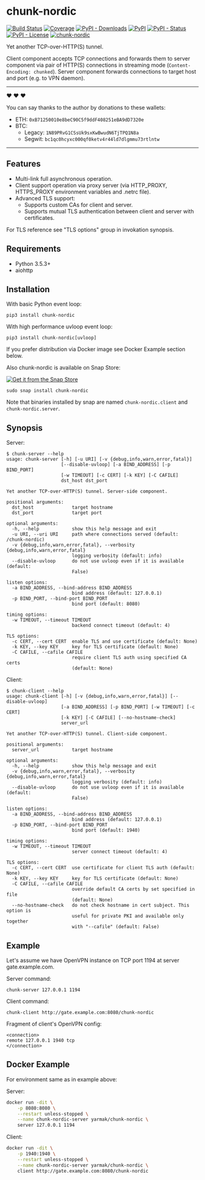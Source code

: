 chunk-nordic
============

[![Build Status](https://travis-ci.org/Snawoot/chunk-nordic.svg?branch=master)](https://travis-ci.org/Snawoot/chunk-nordic) [![Coverage](https://img.shields.io/badge/coverage-100%25-4dc71f.svg)](https://travis-ci.org/Snawoot/chunk-nordic) [![PyPI - Downloads](https://img.shields.io/pypi/dm/chunk-nordic.svg?color=4dc71f&label=PyPI%20downloads)](https://pypistats.org/packages/chunk-nordic) [![PyPI](https://img.shields.io/pypi/v/chunk-nordic.svg)](https://pypi.org/project/chunk-nordic/) [![PyPI - Status](https://img.shields.io/pypi/status/chunk-nordic.svg)](https://pypi.org/project/chunk-nordic/) [![PyPI - License](https://img.shields.io/pypi/l/chunk-nordic.svg?color=4dc71f)](https://pypi.org/project/chunk-nordic/) [![chunk-nordic](https://snapcraft.io//chunk-nordic/badge.svg)](https://snapcraft.io/chunk-nordic)

Yet another TCP-over-HTTP(S) tunnel.

Client component accepts TCP connections and forwards them to server component via pair of HTTP(S) connections in streaming mode (`Content-Encoding: chunked`). Server component forwards connections to target host and port (e.g. to VPN daemon).

---

:heart: :heart: :heart:

You can say thanks to the author by donations to these wallets:

- ETH: `0xB71250010e8beC90C5f9ddF408251eBA9dD7320e`
- BTC:
  - Legacy: `1N89PRvG1CSsUk9sxKwBwudN6TjTPQ1N8a`
  - Segwit: `bc1qc0hcyxc000qf0ketv4r44ld7dlgmmu73rtlntw`

---

## Features

* Multi-link full asynchronous operation.
* Client support operation via proxy server (via HTTP\_PROXY, HTTPS\_PROXY environment variables and .netrc file).
* Advanced TLS support:
  * Supports custom CAs for client and server.
  * Supports mutual TLS authentication between client and server with certificates.

For TLS reference see "TLS options" group in invokation synopsis.

## Requirements

* Python 3.5.3+
* aiohttp

## Installation

With basic Python event loop:

```
pip3 install chunk-nordic
```

With high performance uvloop event loop:

```
pip3 install chunk-nordic[uvloop]
```

If you prefer distribution via Docker image see Docker Example section below.

Also chunk-nordic is available on Snap Store:

[![Get it from the Snap Store](https://snapcraft.io/static/images/badges/en/snap-store-black.svg)](https://snapcraft.io/chunk-nordic)

```
sudo snap install chunk-nordic
```

Note that binaries installed by snap are named `chunk-nordic.client` and `chunk-nordic.server`.

## Synopsis

Server:

```
$ chunk-server --help
usage: chunk-server [-h] [-u URI] [-v {debug,info,warn,error,fatal}]
                    [--disable-uvloop] [-a BIND_ADDRESS] [-p BIND_PORT]
                    [-w TIMEOUT] [-c CERT] [-k KEY] [-C CAFILE]
                    dst_host dst_port

Yet another TCP-over-HTTP(S) tunnel. Server-side component.

positional arguments:
  dst_host              target hostname
  dst_port              target port

optional arguments:
  -h, --help            show this help message and exit
  -u URI, --uri URI     path where connections served (default: /chunk-nordic)
  -v {debug,info,warn,error,fatal}, --verbosity {debug,info,warn,error,fatal}
                        logging verbosity (default: info)
  --disable-uvloop      do not use uvloop even if it is available (default:
                        False)

listen options:
  -a BIND_ADDRESS, --bind-address BIND_ADDRESS
                        bind address (default: 127.0.0.1)
  -p BIND_PORT, --bind-port BIND_PORT
                        bind port (default: 8080)

timing options:
  -w TIMEOUT, --timeout TIMEOUT
                        backend connect timeout (default: 4)

TLS options:
  -c CERT, --cert CERT  enable TLS and use certificate (default: None)
  -k KEY, --key KEY     key for TLS certificate (default: None)
  -C CAFILE, --cafile CAFILE
                        require client TLS auth using specified CA certs
                        (default: None)
```

Client:

```
$ chunk-client --help
usage: chunk-client [-h] [-v {debug,info,warn,error,fatal}] [--disable-uvloop]
                    [-a BIND_ADDRESS] [-p BIND_PORT] [-w TIMEOUT] [-c CERT]
                    [-k KEY] [-C CAFILE] [--no-hostname-check]
                    server_url

Yet another TCP-over-HTTP(S) tunnel. Client-side component.

positional arguments:
  server_url            target hostname

optional arguments:
  -h, --help            show this help message and exit
  -v {debug,info,warn,error,fatal}, --verbosity {debug,info,warn,error,fatal}
                        logging verbosity (default: info)
  --disable-uvloop      do not use uvloop even if it is available (default:
                        False)

listen options:
  -a BIND_ADDRESS, --bind-address BIND_ADDRESS
                        bind address (default: 127.0.0.1)
  -p BIND_PORT, --bind-port BIND_PORT
                        bind port (default: 1940)

timing options:
  -w TIMEOUT, --timeout TIMEOUT
                        server connect timeout (default: 4)

TLS options:
  -c CERT, --cert CERT  use certificate for client TLS auth (default: None)
  -k KEY, --key KEY     key for TLS certificate (default: None)
  -C CAFILE, --cafile CAFILE
                        override default CA certs by set specified in file
                        (default: None)
  --no-hostname-check   do not check hostname in cert subject. This option is
                        useful for private PKI and available only together
                        with "--cafile" (default: False)
```

## Example

Let's assume we have OpenVPN instance on TCP port 1194 at server gate.example.com.

Server command:

```
chunk-server 127.0.0.1 1194
```

Client command:

```
chunk-client http://gate.example.com:8080/chunk-nordic
```

Fragment of client's OpenVPN config:

```
<connection>
remote 127.0.0.1 1940 tcp
</connection>
```

## Docker Example

For environment same as in example above:

Server:

```bash
docker run -dit \
    -p 8080:8080 \
    --restart unless-stopped \
    --name chunk-nordic-server yarmak/chunk-nordic \
    server 127.0.0.1 1194
```

Client:

```bash
docker run -dit \
    -p 1940:1940 \
    --restart unless-stopped \
    --name chunk-nordic-server yarmak/chunk-nordic \
    client http://gate.example.com:8080/chunk-nordic
```
